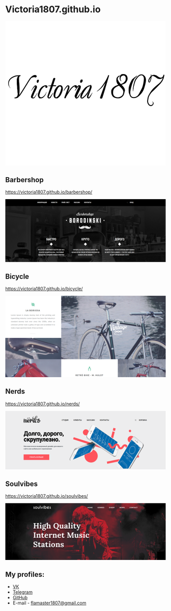 # Victoria1807.github.io
![](https://github.com/Victoria1807/VK-Photos-Downloader/blob/master/Victoria1807.jpg)

## Barbershop
<https://victoria1807.github.io/barbershop/>


![](preview/barbershop.png)



## Bicycle
<https://victoria1807.github.io/bicycle/>


![](preview/bicycle.png)



## Nerds
<https://victoria1807.github.io/nerds/>


![](preview/nerds.png)



## Soulvibes
<https://victoria1807.github.io/soulvibes/>


![](preview/soulvibes.png)



## My profiles:
 - [VK](https://vk.com/victoria_1807)
 - [Telegram](https://telegram.me/Victoria1807)
 - [GitHub](https://github.com/Victoria1807)
 - E-mail - flamaster1807@gmail.com


